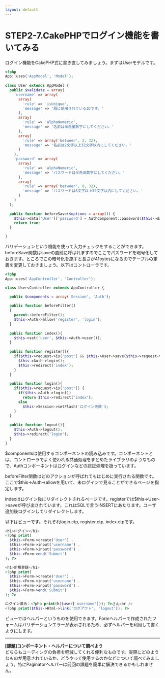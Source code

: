 ```yaml
---
layout: default
---
```

# STEP2-7.CakePHPでログイン機能を書いてみる

ログイン機能をCakePHP式に書き直してみましょう。まずはUserモデルです。

```php
<?php
App::uses('AppModel', 'Model');
 
class User extends AppModel {
  public $validate = array(
    'username' => array(
      array(
        'rule' => 'isUnique',
        'message' => '既に使用されているIDです。'
      ),
      array(
        'rule' => 'alphaNumeric',
        'message' => '名前は半角英数字にしてください。'
      ),
      array(
        'rule' => array('between', 2, 32),
        'message' => '名前は2文字以上32文字以内にしてください。'
      )
    ),
    'password' => array(
      array(
        'rule' => 'alphaNumeric',
        'message' => 'パスワードは半角英数字にしてください。'
      ),
      array(
        'rule' => array('between', 8, 32),
        'message' => 'パスワードは8文字以上32文字以内にしてください。'
      )
    )
  );
  
  public function beforeSave($options = array()) {
    $this->data['User']['password'] = AuthComponent::password($this->data['User']['password']);
    return true;
  }

}
```
バリデーションという機能を使って入力チェックをすることができます。beforeSave関数はsaveの直前に呼ばれますのでここでパスワードを暗号化しておきます。ところでこの暗号化を施すと長さが41bytesになるのでテーブルの定義を変更しておきましょう。以下はコントローラです。

```php
<?php
App::uses('AppController', 'Controller');

class UsersController extends AppController {

  public $components = array('Session', 'Auth');
  
  public function beforeFilter()
  {
    parent::beforeFilter();
    $this->Auth->allow('register', 'login');
  }
  
  public function index(){
    $this->set('user', $this->Auth->user());
  }
  
  public function register(){
    if($this->request->is('post') && $this->User->save($this->request->data)){
      $this->Auth->login();
      $this->redirect('index');
    }
  }
  
  public function login(){
    if($this->request->is('post')) {
      if($this->Auth->login())
        return $this->redirect('index');
      else
        $this->Session->setFlash('ログイン失敗');
    }
  }
  
  public function logout(){
    $this->Auth->logout();
    $this->redirect('login');
  }
}
```
$componentsは使用するコンポーネントの読み込みです。コンポーネントとは、コントローラでよく使われる共通処理をまとめたライブラリのようなもので、Authコンポーネントはログインなどの認証処理を扱っています。

beforeFilter関数はどのアクションが呼ばれてもはじめに実行される関数です。ここで$this->Auth->allowを用いて、未ログインで見ることができるページを指定します。

indexはログイン後にリダイレクトされるページです。registerでは$this->User->saveが呼び出されています。これはSQLで言うINSERTにあたります。ユーザ追加後ログインしてリダイレクトします。

以下はビューです。それぞれlogin.ctp, register.ctp, index.ctpです。

```php
<h1>ログイン</h1>
<?php print(
  $this->Form->create('User') .
  $this->Form->input('username') .
  $this->Form->input('password') .
  $this->Form->end('Submit')
); ?>
```

```php
<h1>新規登録</h1>
<?php print(
  $this->Form->create('User') .
  $this->Form->input('username') .
  $this->Form->input('password') .
  $this->Form->end('Submit')
); ?>
```

```php
ログイン済み：<?php print(h($user['username'])); ?>さん<br />
<?php print($this->Html->link('ログアウト', 'logout')); ?>
```
ビューではヘルパーというものを使用できます。Formヘルパーで作成されたフォームはバリデーションエラーが表示されるため、必ずヘルパーを利用して書くようにします。

***

**[課題]コンポーネント・ヘルパーについて調べよう**  
どちらもコーディングの負担を軽減してくれる便利なものです。実際にどのようなものが用意されているか、どうやって使用するのかなどについて調べてみましょう。特にPaginatorヘルパーは前回の課題を簡単に解決できるかもしれません。